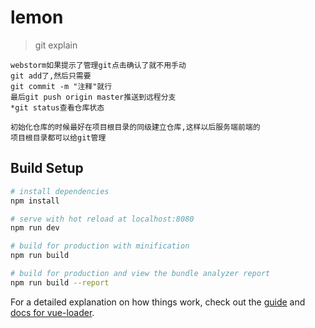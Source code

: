 # lemon

> git explain
```
webstorm如果提示了管理git点击确认了就不用手动
git add了,然后只需要
git commit -m "注释"就行
最后git push origin master推送到远程分支
*git status查看仓库状态
```

```
初始化仓库的时候最好在项目根目录的同级建立仓库,这样以后服务端前端的
项目根目录都可以给git管理
```
## Build Setup

``` bash
# install dependencies
npm install

# serve with hot reload at localhost:8080
npm run dev

# build for production with minification
npm run build

# build for production and view the bundle analyzer report
npm run build --report
```

For a detailed explanation on how things work, check out the [guide](http://vuejs-templates.github.io/webpack/) and [docs for vue-loader](http://vuejs.github.io/vue-loader).
